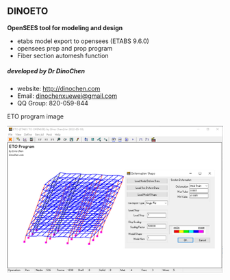 

## DINOETO
**OpenSEES tool for modeling and design**

- etabs model export to opensees (ETABS 9.6.0)
- opensees prep and prop program
- Fiber section automesh function

##### developed by Dr DinoChen

- website: http://dinochen.com
- Email: dinochenxuewei@gmail.com
- QQ Group: 820-059-844

ETO program image

![](https://raw.githubusercontent.com/dinochen1983/DINOETO/main/images/eto_cover.jpg)
